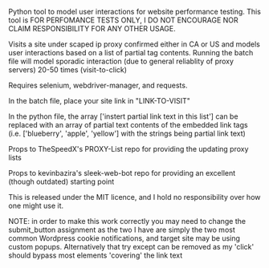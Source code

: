 Python tool to model user interactions for website performance testing. This tool is FOR PERFOMANCE TESTS ONLY, I DO NOT ENCOURAGE NOR CLAIM RESPONSIBILITY FOR ANY OTHER USAGE.

Visits a site under scaped ip proxy confirmed either in CA or US and models user interactions based on a list of partial <a href></a> tag contents. Running the batch file will model sporadic interaction (due to general reliablity of proxy servers) 20-50 times (visit-to-click)

Requires selenium, webdriver-manager, and requests.

In the batch file, place your site link in "LINK-TO-VISIT"

In the python file, the array ['instert partial link text in this list'] can be replaced with an array of partial text contents of the embedded link <a> tags (i.e. ['blueberry', 'apple', 'yellow'] with the strings being partial link text)

Props to TheSpeedX's PROXY-List repo for providing the updating proxy lists

Props to kevinbazira's sleek-web-bot repo for providing an excellent (though outdated) starting point

This is released under the MIT licence, and I hold no responsibility over how one might use it. 

NOTE: in order to make this work correctly you may need to change the submit_button assignment as the two I have are simply the two most common Wordpress cookie notifications, and target site may be using custom popups. Alternatively that try except can be removed as my 'click' should bypass most elements 'covering' the link text

